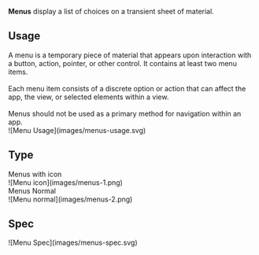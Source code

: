 **Menus** display a list of choices on a transient sheet of material.

## Usage
<div data-insert-component="ImageGrid">
  <div class="mb-16">
  A menu is a temporary piece of material that appears upon interaction with a button, action, pointer, or other control. It contains at least two menu items.
  <br /><br />
  Each menu item consists of a discrete option or action that can affect the app, the view, or selected elements within a view.
  <br /><br />
  Menus should not be used as a primary method for navigation within an app.
  </div>
  <div class="img-block">
    ![Menu Usage](images/menus-usage.svg)
  </div>
</div>

## Type

<div data-insert-component="ImageGrid">
  <div>
    Menus with icon<br />
    ![Menu icon](images/menus-1.png)
  </div>
  <div>
    Menus Normal<br />
    ![Menu normal](images/menus-2.png)
  </div>
  <div>
  </div>
</div>

## Spec

<div data-insert-component="ImageGrid">
  <div>
    ![Menu Spec](images/menus-spec.svg)
  </div>
  <div>
  </div>
  <div>
  </div>
</div>